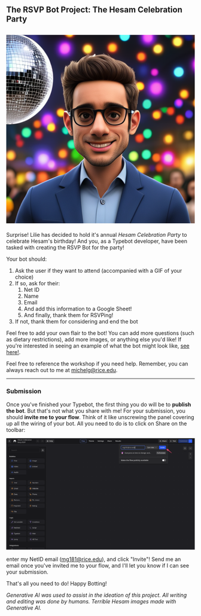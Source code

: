 ## The RSVP Bot Project: The Hesam Celebration Party

## ![This image will haunt me for the rest of my life](hesam.png)

Surprise! Lilie has decided to hold it's annual *Hesam Celebration Party* to celebrate Hesam's birthday! And you, as a Typebot developer, have been tasked with creating the RSVP Bot for the party!

Your bot should:

1. Ask the user if they want to attend (accompanied with a GIF of your choice)
2. If so, ask for their:
   1. Net ID
   2. Name
   3. Email
   4. And add this information to a Google Sheet!
   5. And finally, thank them for RSVPing!
3. If not, thank them for considering and end the bot

Feel free to add your own flair to the bot! You can add more questions (such as dietary restrictions), add more images, or anything else you'd like! If you're interested in seeing an example of what the bot might look like, [see here!](https://bot.lilie.link/hesam-celebration-party-rsvp-l67r4b3).

Feel free to reference the workshop if you need help. Remember, you can always reach out to me at michelg@rice.edu.

---

### Submission

Once you've finished your Typebot, the first thing you do will be to **publish the bot**. But that's not what you share with me! For your submission, you should **invite me to your flow**. Think of it like unscrewing the panel covering up all the wiring of your bot. All you need to do is to click on Share on the toolbar:

![project-flow-invite](project-flow-invite.png)

enter my NetID email (mg181@rice.edu), and click "Invite"! Send me an email once you've invited me to your flow, and I'll let you know if I can see your submission. 

That's all you need to do! Happy Botting!





*Generative AI was used to assist in the ideation of this project. All writing and editing was done by humans. Terrible Hesam images made with Generative AI.*




 